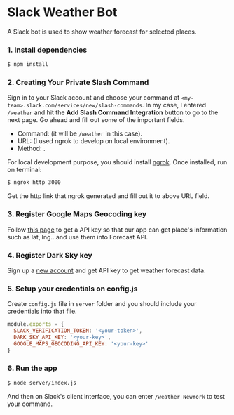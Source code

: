 # Slack Weather Bot

A Slack bot is used to show weather forecast for selected places.

### 1. Install dependencies

```bash
$ npm install
```

### 2. Creating Your Private Slash Command

Sign in to your Slack account and choose your command at `<my-team>.slack.com/services/new/slash-commands`. In my case, I entered `/weather` and hit the **Add Slash Command Integration** button to go to the next page. Go ahead and fill out some of the important fields.

- Command: <your-slack-command> (it will be `/weather` in this case).
- URL: <your-bot-server> (I used ngrok to develop on local environment).
- Method: <select-method-that-Slack-sends-data-to-your-server>.

For local development purpose, you should install [ngrok](https://ngrok.com). Once installed, run on terminal:

```bash
$ ngrok http 3000
```

Get the http link that ngrok generated and fill out it to above URL field.

### 3. Register Google Maps Geocoding key

Follow [this page](https://developers.google.com/maps/documentation/geocoding/get-api-key) to get a API key so that our app can get place's information such as lat, lng...and use them into Forecast API.

### 4. Register Dark Sky key

Sign up a [new account](https://darksky.net/dev/) and get API key to get weather forecast data.

### 5. Setup your credentials on config.js

Create `config.js` file in `server` folder and you should include your credentials into that file.

```javascript
module.exports = {
  SLACK_VERIFICATION_TOKEN: '<your-token>',
  DARK_SKY_API_KEY: '<your-key>',
  GOOGLE_MAPS_GEOCODING_API_KEY: '<your-key>'
}
```

### 6. Run the app

```bash
$ node server/index.js
```

And then on Slack's client interface, you can enter `/weather NewYork` to test your command.
